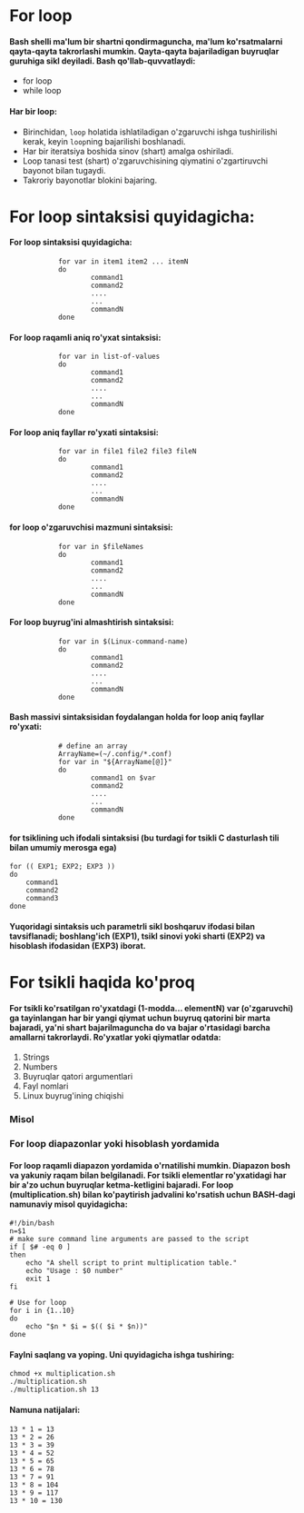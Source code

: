 # For loop

#### Bash shelli ma'lum bir shartni qondirmaguncha, ma'lum ko'rsatmalarni qayta-qayta takrorlashi mumkin. Qayta-qayta bajariladigan buyruqlar guruhiga sikl deyiladi. Bash qo'llab-quvvatlaydi:

- for loop
- while loop

#### Har bir loop:


- Birinchidan, ``loop`` holatida ishlatiladigan o'zgaruvchi ishga tushirilishi kerak, keyin ```loop```ning bajarilishi boshlanadi.
- Har bir iteratsiya boshida sinov (shart) amalga oshiriladi.
- Loop tanasi test (shart) o'zgaruvchisining qiymatini o'zgartiruvchi bayonot bilan tugaydi.
- Takroriy bayonotlar blokini bajaring.



# For loop sintaksisi quyidagicha:

#### For loop sintaksisi quyidagicha:

```
            for var in item1 item2 ... itemN
            do
                    command1
                    command2
                    ....
                    ...
                    commandN
            done
```

#### For loop raqamli aniq ro'yxat sintaksisi:

```
            for var in list-of-values
            do
                    command1
                    command2
                    ....
                    ...
                    commandN
            done
```

#### For loop aniq fayllar ro'yxati sintaksisi:

```
            for var in file1 file2 file3 fileN
            do
                    command1
                    command2
                    ....
                    ...
                    commandN
            done

```


#### for loop o'zgaruvchisi mazmuni sintaksisi:

```
            for var in $fileNames
            do
                    command1
                    command2
                    ....
                    ...
                    commandN
            done
```

#### For loop buyrug'ini almashtirish sintaksisi:


```
            for var in $(Linux-command-name)
            do
                    command1
                    command2
                    ....
                    ...
                    commandN
            done
```

#### Bash massivi sintaksisidan foydalangan holda for loop aniq fayllar ro'yxati:

```
            # define an array   
            ArrayName=(~/.config/*.conf)
            for var in "${ArrayName[@]}" 
            do
                    command1 on $var
                    command2
                    ....
                    ...
                    commandN
            done
```

#### for tsiklining uch ifodali sintaksisi (bu turdagi for tsikli C dasturlash tili bilan umumiy merosga ega)

```
for (( EXP1; EXP2; EXP3 ))
do
	command1
	command2
	command3
done
```

#### Yuqoridagi sintaksis uch parametrli sikl boshqaruv ifodasi bilan tavsiflanadi; boshlang'ich (EXP1), tsikl sinovi yoki sharti (EXP2) va hisoblash ifodasidan (EXP3) iborat.

# For tsikli haqida ko'proq

#### For tsikli ko'rsatilgan ro'yxatdagi (1-modda... elementN) var (o'zgaruvchi) ga tayinlangan har bir yangi qiymat uchun buyruq qatorini bir marta bajaradi, ya'ni shart bajarilmaguncha do va bajar o'rtasidagi barcha amallarni takrorlaydi. Ro'yxatlar yoki qiymatlar odatda:

1. Strings
2. Numbers
3. Buyruqlar qatori argumentlari
4. Fayl nomlari
5. Linux buyrug'ining chiqishi

### Misol

### For loop diapazonlar yoki hisoblash yordamida


#### For loop raqamli diapazon yordamida o'rnatilishi mumkin. Diapazon bosh va yakuniy raqam bilan belgilanadi. For tsikli elementlar ro'yxatidagi har bir a'zo uchun buyruqlar ketma-ketligini bajaradi. For loop (multiplication.sh) bilan ko'paytirish jadvalini ko'rsatish uchun BASH-dagi namunaviy misol quyidagicha:

```
#!/bin/bash
n=$1
# make sure command line arguments are passed to the script
if [ $# -eq 0 ]
then
	echo "A shell script to print multiplication table."
	echo "Usage : $0 number"
	exit 1
fi

# Use for loop
for i in {1..10}
do
	echo "$n * $i = $(( $i * $n))"
done
```

#### Faylni saqlang va yoping. Uni quyidagicha ishga tushiring:

```
chmod +x multiplication.sh
./multiplication.sh 
./multiplication.sh 13
```

#### Namuna natijalari:

```
13 * 1 = 13
13 * 2 = 26
13 * 3 = 39
13 * 4 = 52
13 * 5 = 65
13 * 6 = 78
13 * 7 = 91
13 * 8 = 104
13 * 9 = 117
13 * 10 = 130
```


